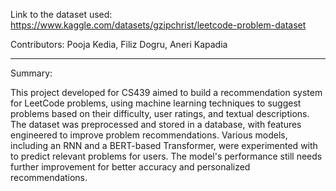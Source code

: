 Link to the dataset used: https://www.kaggle.com/datasets/gzipchrist/leetcode-problem-dataset

Contributors: Pooja Kedia, Filiz Dogru, Aneri Kapadia

-----


Summary: 

This project developed for CS439 aimed to build a recommendation system for LeetCode problems, using machine learning techniques to suggest problems based on their difficulty, user ratings, and textual descriptions. The dataset was preprocessed and stored in a database, with features engineered to improve problem recommendations. Various models, including an RNN and a BERT-based Transformer, were experimented with to predict relevant problems for users. The model's performance still needs further improvement for better accuracy and personalized recommendations.


